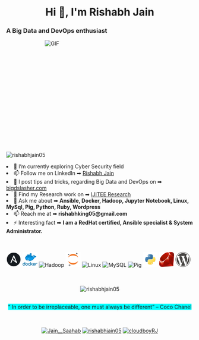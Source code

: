 <h1 align="center">Hi 🤟, I'm Rishabh Jain</h1>
<h3 align="left">A Big Data and DevOps enthusiast</h3>
<img align="right" alt="GIF" src="https://media2.giphy.com/media/IpeYSEZshTefe/giphy.gif" width="400px" height="300px"/>
<p align="left"> <img src="https://komarev.com/ghpvc/?username=rishabhjain05" alt="rishabhjain05" /> </p>

<li align="left"> 🔭 I’m currently exploring Cyber Security field</a></li>

<li align="left"> 📫 Follow me on LinkedIn ➡︎ <a href="https://www.linkedin.com/in/rishabhjain05/">Rishabh Jain</a></li>

<li align="left"> 📝 I post tips and tricks, regarding Big Data and DevOps on ➡︎ <a href="http://bigdslasher.com/">bigdslasher.com</a></li>

<li align="left"> 🔬 Find my Research work on ➡︎ <a href="https://www.ijitee.org/wp-content/uploads/papers/v9i1/A3969119119.pdf">IJITEE Research</a></li>

<li align="left"> 💬 Ask me about ➡︎ <b>Ansible, Docker, Hadoop, Jupyter Notebook, Linux, MySql, Pig, Python, Ruby, Wordpress </b></li>

<li align="left"> 📫 Reach me at ➡︎ <b>rishabhking05@gmail.com</b></li>

<li align="left"> ⚡ Interesting fact ➡︎ <b>I am a RedHat certified, Ansible specialist & System Administrator.</b></li><br/><br/>

<p align="left">
<img src="https://raw.githubusercontent.com/github/explore/80688e429a7d4ef2fca1e82350fe8e3517d3494d/topics/ansible/ansible.png" alt="Ansible" width="40" height="40"/> 
<img src="https://raw.githubusercontent.com/github/explore/80688e429a7d4ef2fca1e82350fe8e3517d3494d/topics/docker/docker.png" alt="Docker" width="40" height="40"/> 
<img src="https://sci2s.ugr.es/sites/default/files/files/TematicWebSites/BigData/hadoop-history.png" alt="Hadoop" width="40" height="40"/>
<img src="https://raw.githubusercontent.com/github/explore/80688e429a7d4ef2fca1e82350fe8e3517d3494d/topics/jupyter-notebook/jupyter-notebook.png " alt="jupyter-notebook" width="40" height="40"/>
<img src="https://image.flaticon.com/icons/png/512/518/518713.png" alt="Linux" width="40" height="40"/>
<img src="https://www.freepnglogos.com/uploads/logo-mysql-png/logo-mysql-mysql-logo-png-images-are-download-crazypng-21.png" alt="MySQL" width="40" height="40"/>
<img src="https://getmanta.com/wp-content/uploads/2019/12/pig_logo.svg" alt="Pig" width="40" height="40"/>
<img src="https://raw.githubusercontent.com/github/explore/80688e429a7d4ef2fca1e82350fe8e3517d3494d/topics/python/python.png" alt="Python" width="40" height="40"/>
<img src="https://raw.githubusercontent.com/github/explore/80688e429a7d4ef2fca1e82350fe8e3517d3494d/topics/ruby/ruby.png" alt="Ruby" width="40" height="40"/>
<img src="https://raw.githubusercontent.com/github/explore/80688e429a7d4ef2fca1e82350fe8e3517d3494d/topics/wordpress/wordpress.png" alt="Wordpress" width="40" height="40"/>
</p>

<p align="center">
<br/><br/>
<img src="https://github-readme-stats.vercel.app/api?username=rishabhjain05&theme=blue-green&show_icons=true" alt="rishabhjain05" />
</p>

<p align="center">
<br/>
<span style="background-color: #00FFFF">“ In order to be irreplaceable, one must always be different” – Coco Chanel</span>
</p>

<br/>
<p align="center">
<a href="https://twitter.com/Jain__Saahab" target="blank"><img align="center" src="https://cdn.jsdelivr.net/npm/simple-icons@3.0.1/icons/twitter.svg" alt="Jain__Saahab" height="20" width="20" /></a>
<a href="https://www.linkedin.com/in/rishabhjain05/" target="blank"><img align="center" src="https://cdn.jsdelivr.net/npm/simple-icons@3.0.1/icons/linkedin.svg" alt="rishabhjain05" height="20" width="20" /></a>
<a href="https://www.facebook.com/cloudboyRJ/" target="blank"><img align="center" src="https://cdn.jsdelivr.net/npm/simple-icons@3.0.1/icons/facebook.svg" alt="cloudboyRJ" height="20" width="20" /></a>
</p>
